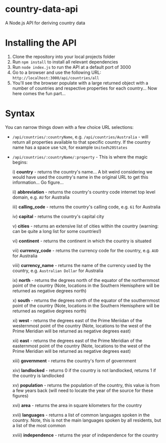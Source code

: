 # country-data-api
A Node.js API for deriving country data

# Installing the API
1. Clone the repository into your local projects folder
2. Run `npm install` to install all relevant dependencies
3. Run `node index.js` to run the API at a default port of 3000
4. Go to a browser and use the following URL: `http://localhost:3000/api/countries/all`
5. You'll see the browser populate with a large returned object with a number of countries and respective properties for each country... Now here comes the fun part...

# Syntax
You can narrow things down with a few choice URL selections:
* `/api/countries/:countryName`, e.g. `/api/countries/Australia` - will return all properties available to that specific country. If the country name has a space use `%20`, for example `United%20States`
* `/api/countries/:countryName/:property` - This is where the magic begins:
  
  i) **country** - returns the country's name... A bit weird considering we would have used the country's name in the original URL to get this information... Go figure...
  
  ii) **abbreviation** - returns the country's country code internet top level domain, e.g. `AU` for Australia
  
  iii) **calling_code** - returns the country's calling code, e.g. `61` for Australia

  iv) **capital** - returns the country's capital city

  v) **cities** - returns an extensive list of cities within the country (warning: can be quite a long list for some countries!)

  vi) **continent** - returns the continent in which the country is situated

  vii) **currency_code** - returns the currency code for the country, e.g. `AUD` for Australia

  viii) **currency_name** - returns the name of the currency used by the country, e.g. `Australian Dollar` for Australia

  ix) **north** - returns the degrees north of the equator of the northernmost point of the country (Note, locations in the Southern Hemisphere will be returned as negative degrees north)

  x) **south** - returns the degrees north of the equator of the southernmost point of the country (Note, locations in the Southern Hemisphere will be returned as negative degrees north)

  xi) **west** - returns the degrees east of the Prime Meriidan of the westernmost point of the country (Note, locations to the west of the Prime Meridian will be returned as negative degrees east)

  xii) **east** - returns the degrees east of the Prime Meridian of the easternmost point of the country (Note, locations to the west of the Prime Meridian will be returned as negative degrees east)

  xiii) **government** - returns the country's form of government

  xiv) **landlocked** - returns 0 if the country is not landlocked, returns 1 if the country is landlocked

  xv) **population** - returns the population of the country, this value is from a few years back (will need to locate the year of the source for these figures)

  xvi) **area** - returns the area in square kilometers for the country

  xvii) **languages** - returns a list of common languages spoken in the country. Note, this is not the main languages spoken by all residents, but a list of the most common

  xviii) **independence** - returns the year of independence for the country
